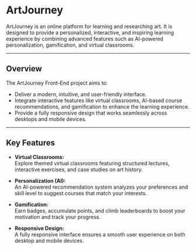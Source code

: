 # **ArtJourney**

ArtJourney is an online platform for learning and researching art. It is designed to provide a personalized, interactive, and inspiring learning experience by combining advanced features such as AI-powered personalization, gamification, and virtual classrooms.

---

## **Overview**

The ArtJourney Front-End project aims to:

- Deliver a modern, intuitive, and user-friendly interface.
- Integrate interactive features like virtual classrooms, AI-based course recommendations, and gamification to enhance the learning experience.
- Provide a fully responsive design that works seamlessly across desktops and mobile devices.

---

## **Key Features**

- **Virtual Classrooms:**  
  Explore themed virtual classrooms featuring structured lectures, interactive exercises, and case studies on art history.

- **Personalization (AI):**  
  An AI-powered recommendation system analyzes your preferences and skill level to suggest courses that match your interests.

- **Gamification:**  
  Earn badges, accumulate points, and climb leaderboards to boost your motivation and track your progress.

- **Responsive Design:**  
  A fully responsive interface ensures a smooth user experience on both desktop and mobile devices.
